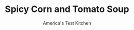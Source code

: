 ---
layout: ../../layouts/MarkdownPostLayout.astro
title: Spicy Corn and Tomato Soup
author: America's Test Kitchen
pubDate: 2023-03-15
description: "This fast and easy soup packs a surprising punch of flavor."
image_url: https://res.cloudinary.com/hksqkdlah/image/upload/ar_1:1,c_fill,dpr_2.0,f_auto,fl_lossy.progressive.strip_profile,g_faces:auto,q_auto:low,w_344/SFS_SpicyCornTomatoSoup_009_wmfduo
tags: ["Main Courses","Vegetables","Weeknight","Vegetarian","Soups"]
calories: 933
protein: 7
carbohydrates: 29
fats: 
fiber: 6
ingredients: ["1 (28-ounce) can, whole peeled tomatoes","2 tablespoons, unsalted butter","1 , onion, chopped fine","2 , garlic cloves, minced","1 1/2 teaspoons, ground cumin","1 teaspoon, table salt, divided","1/2 teaspoon, pepper","4 cups, vegetable broth","2 1/2 cups, frozen corn","2 teaspoons, minced canned chipotle chile in adobo sauce","2 ounces, cotija cheese, crumbled (½ cup)"]
serves: 4
time: "30 minutes"
instructions: ["Drain tomatoes in fine-mesh strainer set over bowl; reserve juice. Chop tomatoes coarse. Melt butter in Dutch oven over medium heat. Add onion, garlic, cumin, ½ teaspoon salt, and pepper and cook until onion is soft, about 4 minutes.","Increase heat to medium-high. Stir in broth, corn, chipotle, tomatoes and reserved juice, and remaining ½ teaspoon salt and bring to boil, scraping up any browned bits. Reduce heat to medium-low, cover, and simmer until flavors have melded, about 20 minutes.","Season with salt and pepper to taste. Serve, sprinkled with cotija."]
nutrition: ["664 mg Potassium","222 mg Phosphorus","218 mg Calcium","2 mg Iron","51 mg Magnesium","1078 mg Sodium","1 mg Zinc","11 g Fat","3 mg Niacin (B3)","3 g Monounsaturated","1 mg Thiamin (B1)","34 mg Vitamin C","30 mg Cholesterol","6 g Saturated","6 g Fiber","55 µg Folate (food)","8 g Sugars","10 µg Vitamin K","515 g Water","29 g Carbs","55 µg Folate equivalent (total)","7 g Protein","1 mg Vitamin E","148 µg Vitamin A","233 kcal Energy","933 calories"]
notes: "Serve this soup with thinly sliced radishes and diced avocado."
---
